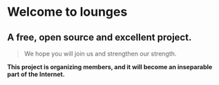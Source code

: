 # Welcome to lounges

## A free, open source and excellent project.

> We hope you will join us and strengthen our strength.

**This project is organizing members, and it will become an inseparable part of the Internet.**
